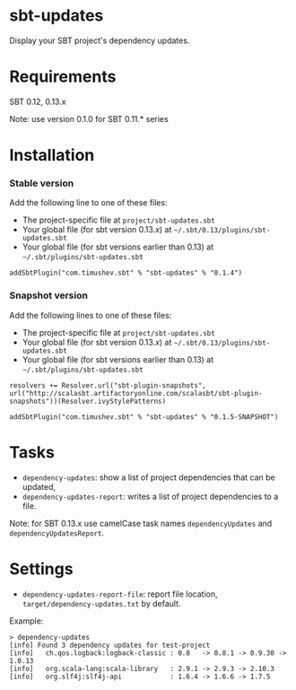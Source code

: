 sbt-updates
==================
Display your SBT project's dependency updates.

Requirements
==============
SBT 0.12, 0.13.x

Note: use version 0.1.0 for SBT 0.11.* series

Installation
============
### Stable version
Add the following line to one of these files:
- The project-specific file at `project/sbt-updates.sbt`
- Your global file (for sbt version 0.13._x_) at `~/.sbt/0.13/plugins/sbt-updates.sbt`
- Your global file (for sbt versions earlier than 0.13) at `~/.sbt/plugins/sbt-updates.sbt`

```
addSbtPlugin("com.timushev.sbt" % "sbt-updates" % "0.1.4")
```

### Snapshot version
Add the following lines to one of these files:
- The project-specific file at `project/sbt-updates.sbt`
- Your global file (for sbt version 0.13._x_) at `~/.sbt/0.13/plugins/sbt-updates.sbt`
- Your global file (for sbt versions earlier than 0.13) at `~/.sbt/plugins/sbt-updates.sbt`

```
resolvers += Resolver.url("sbt-plugin-snapshots", url("http://scalasbt.artifactoryonline.com/scalasbt/sbt-plugin-snapshots"))(Resolver.ivyStylePatterns)

addSbtPlugin("com.timushev.sbt" % "sbt-updates" % "0.1.5-SNAPSHOT")
```

Tasks
=====
* `dependency-updates`: show a list of project dependencies that can be updated,
* `dependency-updates-report`: writes a list of project dependencies to a file.

Note: for SBT 0.13.x use camelCase task names `dependencyUpdates` and `dependencyUpdatesReport`.

Settings
========
* `dependency-updates-report-file`: report file location, `target/dependency-updates.txt` by default.

Example:
```
> dependency-updates
[info] Found 3 dependency updates for test-project
[info]   ch.qos.logback:logback-classic : 0.8   -> 0.8.1 -> 0.9.30 -> 1.0.13
[info]   org.scala-lang:scala-library   : 2.9.1 -> 2.9.3 -> 2.10.3
[info]   org.slf4j:slf4j-api            : 1.6.4 -> 1.6.6 -> 1.7.5
```
